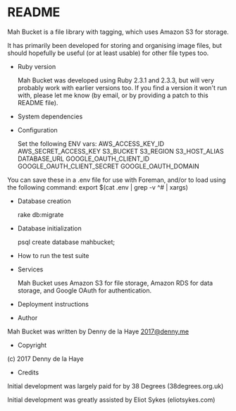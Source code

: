 # README

Mah Bucket is a file library with tagging, which uses Amazon S3 for storage.

It has primarily been developed for storing and organising image files, but
should hopefully be useful (or at least usable) for other file types too.


* Ruby version

  Mah Bucket was developed using Ruby 2.3.1 and 2.3.3, but will very probably
  work with earlier versions too.  If you find a version it won't run with,
  please let me know (by email, or by providing a patch to this README file).


* System dependencies

* Configuration

  Set the following ENV vars:
    AWS_ACCESS_KEY_ID
    AWS_SECRET_ACCESS_KEY
    S3_BUCKET
    S3_REGION
    S3_HOST_ALIAS
    DATABASE_URL
    GOOGLE_OAUTH_CLIENT_ID
    GOOGLE_OAUTH_CLIENT_SECRET
    GOOGLE_OAUTH_DOMAIN

You can save these in a .env file for use with Foreman, and/or to load using
the following command: export $(cat .env | grep -v ^# | xargs)


* Database creation

  rake db:migrate


* Database initialization

  psql
  create database mahbucket;


* How to run the test suite


* Services

  Mah Bucket uses Amazon S3 for file storage, Amazon RDS for data storage,
  and Google OAuth for authentication.


* Deployment instructions


* Author

Mah Bucket was written by Denny de la Haye <2017@denny.me>


* Copyright

(c) 2017 Denny de la Haye


* Credits

Initial development was largely paid for by 38 Degrees (38degrees.org.uk)

Initial development was greatly assisted by Eliot Sykes (eliotsykes.com)
